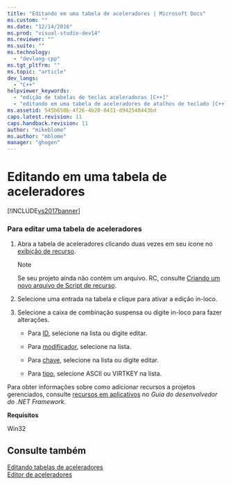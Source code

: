 ```yaml
---
title: "Editando em uma tabela de aceleradores | Microsoft Docs"
ms.custom: ""
ms.date: "12/14/2016"
ms.prod: "visual-studio-dev14"
ms.reviewer: ""
ms.suite: ""
ms.technology: 
  - "devlang-cpp"
ms.tgt_pltfrm: ""
ms.topic: "article"
dev_langs: 
  - "C++"
helpviewer_keywords: 
  - "edição de tabelas de teclas aceleradoras [C++]"
  - "editando em uma tabela de aceleradores de atalhos de teclado [C++]"
ms.assetid: 545b650b-4f26-4b20-8431-d942548443bd
caps.latest.revision: 11
caps.handback.revision: 11
author: "mikeblome"
ms.author: "mblome"
manager: "ghogen"
---
```

# Editando em uma tabela de aceleradores
[!INCLUDE[vs2017banner](../assembler/inline/includes/vs2017banner.md)]

### <a name="to-edit-in-an-accelerator-table"></a>Para editar uma tabela de aceleradores  
  
1.  Abra a tabela de aceleradores clicando duas vezes em seu ícone no [exibição de recurso](../windows/resource-view-window.md).  
  
    > [!NOTE]
    >  Se seu projeto ainda não contém um arquivo. RC, consulte [Criando um novo arquivo de Script de recurso](../windows/how-to-create-a-resource-script-file.md).  
  
2.  Selecione uma entrada na tabela e clique para ativar a edição in-loco.  
  
3.  Selecione a caixa de combinação suspensa ou digite in-loco para fazer alterações.  
  
    -   Para [ID](Id%20Property.xml), selecione na lista ou digite editar.  
  
    -   Para [modificador](../windows/accelerator-modifier-property.md), selecione na lista.  
  
    -   Para [chave](../Topic/Accelerator%20Key%20Property.md), selecione na lista ou digite editar.  
  
    -   Para [tipo](../windows/accelerator-type-property.md), selecione ASCII ou VIRTKEY na lista.  
  
 Para obter informações sobre como adicionar recursos a projetos gerenciados, consulte [recursos em aplicativos](../Topic/Resources%20in%20Desktop%20Apps.md) no *Guia do desenvolvedor do .NET Framework.*  
  
 **Requisitos**  
  
 Win32  
  
## <a name="see-also"></a>Consulte também  
 [Editando tabelas de aceleradores](../windows/editing-accelerator-tables.md)   
 [Editor de aceleradores](../Topic/Accelerator%20Editor.md)
